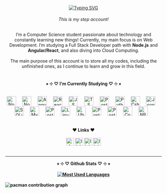 <div align="center">
  <a href="https://git.io/typing-svg">
    <img src="https://readme-typing-svg.demolab.com?font=Fira+Code&weight=500&size=22&pause=100&color=e5bcff&center=true&vCenter=true&random=false&width=524&lines=%E2%9C%A7+Hello,+friend!+%E2%9C%A7" alt="Typing SVG">
  </a><br>
  <h6>This is my step account!</h6>
  <p>I’m a Computer Science student passionate about technology and constantly learning new things!
Currently, my main focus is on Web Development. I’m studying a Full Stack Developer path with <strong>Node.js</strong> and <strong>Angular/React</strong>, and also diving into Cloud Computing.<br><br>
The main purpose of this account is to store all my codes, including the unfinished ones, as I continue to learn and grow in this field.</p>
</div>

#

<p align="center"><strong>⭒ ⊹ ♡ I'm Currently Studying ♡ ⊹ ⭒</strong></p>
<br>
<div align="center">
  <img src="https://cdn.jsdelivr.net/gh/devicons/devicon/icons/nodejs/nodejs-original.svg" height="30" alt="Nodejs logo"  />
  <img width="12" /> 
  <img src="https://cdn.jsdelivr.net/gh/devicons/devicon/icons/laravel/laravel-original.svg" height="30" alt="Nodejs logo"  />
  <img width="12" /> 
  <img src="https://cdn.jsdelivr.net/gh/devicons/devicon/icons/angular/angular-original.svg" height="30" alt="Angular logo"  />
  <img width="12" /> 
  <img src="https://cdn.jsdelivr.net/gh/devicons/devicon/icons/react/react-original.svg" height="30" alt="React logo"  />
  <img width="12" /> 
  <img src="https://cdn.jsdelivr.net/gh/devicons/devicon/icons/javascript/javascript-plain.svg" height="30" alt="JS logo"  />
  <img width="12" /> 
  <img src="https://cdn.jsdelivr.net/gh/devicons/devicon/icons/typescript/typescript-plain.svg" height="30" alt="TS logo"  />
  <img width="12" /> 
  <img src="https://cdn.jsdelivr.net/gh/devicons/devicon/icons/php/php-original.svg" height="30" alt="PostgreSQL logo"  />
  <img width="12" /> 
  <img src="https://cdn.jsdelivr.net/gh/devicons/devicon/icons/python/python-original.svg" height="30" alt="Python logo"  />
  <img width="12" /> 
  <img src="https://cdn.jsdelivr.net/gh/devicons/devicon/icons/csharp/csharp-original.svg" height="30" alt="Csharp logo"  />
  <img width="12" /> 
  <img src="https://cdn.jsdelivr.net/gh/devicons/devicon/icons/json/json-original.svg" height="30" alt="Json logo"  />
  <img width="12" /> 
  <img src="https://cdn.jsdelivr.net/gh/devicons/devicon/icons/sqlite/sqlite-original.svg" height="30" alt="SQLite logo"  />
  <img width="12" /> 
  <img src="https://cdn.jsdelivr.net/gh/devicons/devicon/icons/mysql/mysql-original.svg" height="30" alt="MySQL logo"  />
  <img width="12" /> 
  <img src="https://cdn.jsdelivr.net/gh/devicons/devicon/icons/postgresql/postgresql-plain.svg" height="30" alt="PostgreSQL logo"  />
  <img width="12" /> 
  <img src="https://cdn.jsdelivr.net/gh/devicons/devicon/icons/linux/linux-original.svg" height="30" alt="Linux logo"  />
  <img width="12" /> 
  <img src="https://cdn.jsdelivr.net/gh/devicons/devicon/icons/ubuntu/ubuntu-original.svg" height="30" alt="Ubuntu logo"  />
  <img width="12" /> 
  <img src="https://cdn.jsdelivr.net/gh/devicons/devicon/icons/git/git-original.svg" height="30" alt="Postman logo"  />
  <img width="12" />
  <img src="https://cdn.jsdelivr.net/gh/devicons/devicon/icons/postman/postman-original.svg" height="30" alt="Postman logo"  />
  <img width="12" /> 
  <img src="https://cdn.jsdelivr.net/gh/devicons/devicon/icons/composer/composer-original.svg" height="30" alt="Composer logo"  />
  <img width="12" /> 
  <img src="https://cdn.jsdelivr.net/gh/devicons/devicon/icons/npm/npm-original-wordmark.svg" height="30" alt="NPM logo"  />
  <img width="12" /> 
</div>
  <br><br>
<div align="center">
  <strong>❤️ Links ❤️</strong><br><br>
  <img src="https://img.shields.io/static/v1?message=dev.to&logo=dev.to&label=&color=e5bcff&logoColor=white&labelColor=&style=for-the-badge" height="25" alt="devto logo"  />
  <img src="https://img.shields.io/static/v1?message=Linktree&logo=linktree&label=&color=471168&logoColor=white&labelColor=&style=for-the-badge" height="25" alt="linktree logo"  />
  <img src="https://img.shields.io/static/v1?message=GitHub&logo=github&label=&color=e5bcff&logoColor=white&labelColor=&style=for-the-badge" height="25" alt="linktree logo"  />
  <img src="https://img.shields.io/static/v1?message=Backloggd&logo=Backloggd&label=&color=471168&logoColor=white&labelColor=&style=for-the-badge" height="25" alt="linktree logo"  />
</div>
<br>

___

  <div align="center">
    <strong>⭒ ⊹ ♡ Github Stats ♡ ⊹ ⭒<strong><br><br>
  <a href="https://github.com/mari4souza/github-readme-stats">
    <img src="https://github-readme-stats-git-masterrstaa-rickstaa.vercel.app/api/top-langs/?username=niconicolie&line_height=10&card_width=200&layout=compact&hide_title=false&count_private=true&langs_count=4&show_icons=true&title_color=471168&hide=html,scss,less&bg_color=e5bcff&text_color=471168&border_radius=3&border_color=471168&count_private=true" alt="Most Used Languages">
  </a>
  </div>
  <br>
      
  <picture>
  <source media="(prefers-color-scheme: dark)" srcset="https://raw.githubusercontent.com/niconicolie/niconicolie/output/pacman-contribution-graph-dark.svg">
  <source media="(prefers-color-scheme: light)" srcset="https://raw.githubusercontent.com/niconicolie/niconicolie/output/pacman-contribution-graph.svg">
  <img alt="pacman contribution graph" src="https://raw.githubusercontent.com/niconicolie/niconicolie/output/pacman-contribution-graph.svg">
</picture>
